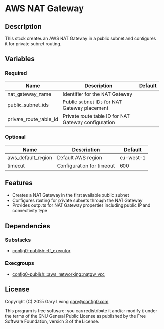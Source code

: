 # AWS NAT Gateway

## Description
This stack creates an AWS NAT Gateway in a public subnet and configures it for private subnet routing.

## Variables

### Required

| Name | Description | Default |
|------|-------------|---------|
| nat_gateway_name | Identifier for the NAT Gateway | |
| public_subnet_ids | Public subnet IDs for NAT Gateway placement | |
| private_route_table_id | Private route table ID for NAT Gateway configuration | |

### Optional

| Name | Description | Default |
|------|-------------|---------|
| aws_default_region | Default AWS region | eu-west-1 |
| timeout | Configuration for timeout | 600 |

## Features
- Creates a NAT Gateway in the first available public subnet
- Configures routing for private subnets through the NAT Gateway
- Provides outputs for NAT Gateway properties including public IP and connectivity type

## Dependencies

### Substacks
- [config0-publish:::tf_executor](https://api-app.config0.com/web_api/v1.0/stacks/config0-publish/tf_executor)

### Execgroups
- [config0-publish:::aws_networking::natgw_vpc](https://api-app.config0.com/web_api/v1.0/exec/groups/config0-publish/aws_networking/natgw_vpc)

## License
Copyright (C) 2025 Gary Leong <gary@config0.com>

This program is free software: you can redistribute it and/or modify
it under the terms of the GNU General Public License as published by
the Free Software Foundation, version 3 of the License.





